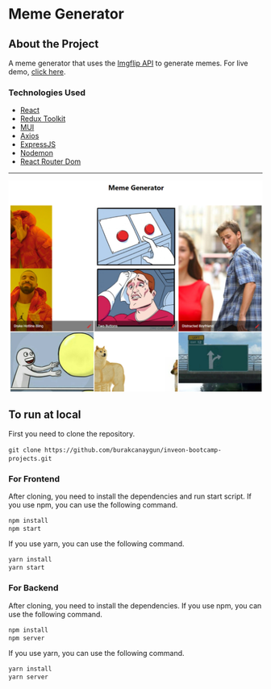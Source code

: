 # Meme Generator

## About the Project

A meme generator that uses the [Imgflip API](https://imgflip.com/) to generate memes. For live
demo, [click here](https://powerful-everglades-28384.herokuapp.com/).

### Technologies Used

* [React](https://reactjs.org/)
* [Redux Toolkit](https://redux-toolkit.js.org/)
* [MUI](https://material-ui.com/)
* [Axios](https://www.npmjs.com/package/axios)
* [ExpressJS](http://expressjs.com/)
* [Nodemon](https://www.npmjs.com/package/nodemon)
* [React Router Dom](https://reactrouter.com/)


<hr>


![screenshot](img/1.png)

## To run at local

First you need to clone the repository.

``` git clone https://github.com/burakcanaygun/inveon-bootcamp-projects.git ```

### For Frontend

After cloning, you need to install the dependencies and run start script. If you use npm, you can use the
following command.

```
npm install
npm start
```

If you use yarn, you can use the following command.

```
yarn install
yarn start
```

### For Backend

After cloning, you need to install the dependencies. If you use npm, you can use the following command.

```
npm install
npm server
```

If you use yarn, you can use the following command.

```
yarn install
yarn server
```
